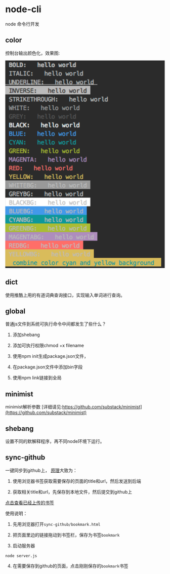 # node-cli
node 命令行开发

## color
控制台输出颜色化，效果图:

![效果图](./color/color.png)

## dict
使用推酷上用的有道词典查询接口，实现输入单词进行查询。

## global
普通js文件到系统可执行命令中间都发生了些什么？

1. 添加shebang

2. 添加可执行权限chmod +x filename

3. 使用npm init生成package.json文件，

4. 在package.json文件中添加bin字段

5. 使用npm link链接到全局

## minimist
minimist解析参数 [详细请见:https://github.com/substack/minimist](https://github.com/substack/minimist)

## shebang
设置不同的默解释程序，再不同node环境下运行。

## sync-github
一键同步到github上， [原理](http://www.jianshu.com/p/19d2f3a3b5d8)大致为：

1. 使用浏览器书签获取需要保存的页面的title和url，然后发送到后端

2. 获取相关title和url，先保存到本地文件，然后提交到github上

[点击查看已经上传的书签](./sync-github/bookmark.md)

使用说明：

1. 先用浏览器打开`sync-github/bookmark.html`

2. 把页面里边的链接拖动到书签栏，保存为书签`bookmark`

3. 启动服务器
  ```
  node server.js
  ```
  
4. 在需要保存到github的页面，点击刚刚保存的`bookmark`书签
